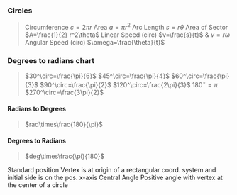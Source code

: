### Circles
> Circumference $c=2\pi r$
> Area $a=\pi r^2$
> Arc Length $s=r\theta$
> Area of Sector $A=\frac{1}{2} r^2\theta$
> Linear Speed (circ) $v=\frac{s}{t}$ & $v=r\omega$
> Angular Speed (circ) $\omega=\frac{\theta}{t}$
### Degrees to radians chart
> $30^\circ=\frac{\pi}{6}$
> $45^\circ=\frac{\pi}{4}$
> $60^\circ=\frac{\pi}{3}$
> $90^\circ=\frac{\pi}{2}$
> $120^\circ=\frac{2\pi}{3}$
> $180^\circ=\pi$
> $270^\circ=\frac{3\pi}{2}$
#### Radians to Degrees
> $rad\times\frac{180}{\pi}$
#### Degrees to Radians
> $deg\times\frac{\pi}{180}$

Standard position
	Vertex is at origin of a rectangular coord. system and initial side is on the pos. x-axis
Central Angle
	Positive angle with vertex at the center of a circle
